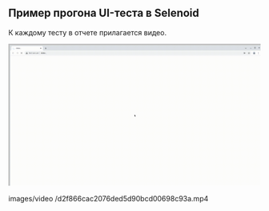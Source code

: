 ## Пример прогона UI-теста в Selenoid
К каждому тесту в отчете прилагается видео.
<p align="center">
  <img src="images/video/Video.gif">
</p>
images/video
/d2f866cac2076ded5d90bcd00698c93a.mp4
